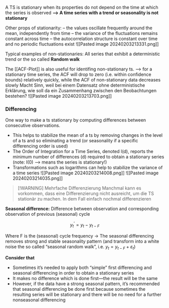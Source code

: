 A TS is stationary when its properties do not depend on the time at which the series is observed
**--> A time series with a trend or seasonality is not stationary**

Other props of stationarity:
– the values oscillate frequently around the mean, independently from time
– the variance of the fluctuations remains constant across time
– the autocorrelation structure is constant over time and no periodic fluctuations exist
![[Pasted image 20240203213331.png]]

Typical examples of non-stationaries: All series that exhibit a deterministic trend or the so called **Random walk**

The [[ACF-Plot]] is also useful for identifing non-stationary ts.
--> for a stationary time series, the ACF will drop to zero (i.e. within confidence bounds) relatively quickly, while the ACF of non-stationary data decreases slowly
Macht Sinn, weil bei einem Datensatz ohne deterministische Erklärung, wie soll da ein Zusammenhang zwischen den Beobachtungen bestehen?
![[Pasted image 20240203213703.png]]

### Differencing
One way to make a ts stationary by computing differences between consecutive observations.
- This helps to stabilize the mean of a ts by removing changes in the level of a ts and so eliminating a trend (or seasonality if a specific differencing order is used)
- The Order of Integration for a Time Series, denoted I(d), reports the minimum number of differences (d) required to obtain a stationary series (note: I(0) --> means the series is stationary!)
- Transformations such as logarithms can help to stabilize the variance of a time series
![[Pasted image 20240203214008.png]]
![[Pasted image 20240203214035.png]]

> [!WARNING] Mehrfache Differenzierung
> Manchmal kann es vorkommen, dass eine Differenzierung nicht ausreicht, um die TS stationär zu machen. In dem Fall einfach nochmal differenzieren

**Seasonal difference:** Difference between observation and corresponding observation of previous (seasonal) cycle

$$
y_{t}^{'} = y_{t} - y_{t-F}
$$

Where F is the (seasonal) cycle frequency
-> The seasonal differencing removes strong and stable seasonality pattern (and transform into a white noise the so called “seasonal random walk”, i.e. $y_{t} = y_{t-F} + \varepsilon _{t}$)

**Consider that**
- Sometimes it’s needed to apply both “simple” first differencing and seasonal differencing in order to obtain a stationary series
- It makes no difference which is done first—the result will be the same
- However, if the data have a strong seasonal pattern, it’s recommended that seasonal differencing be done first because sometimes the resulting series will be stationary and there will be no need for a further nonseasonal differencing